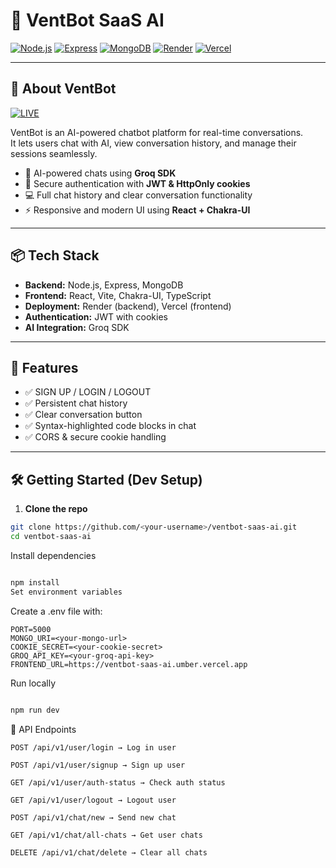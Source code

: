 # 🚀 VentBot SaaS AI
[![Node.js](https://img.shields.io/badge/Node.js-v20-339933?logo=node.js&logoColor=white&style=for-the-badge)](https://nodejs.org/)
[![Express](https://img.shields.io/badge/Express-4.x-000000?logo=express&logoColor=white&style=for-the-badge)](https://expressjs.com/)
[![MongoDB](https://img.shields.io/badge/MongoDB-v6-47A248?logo=mongodb&logoColor=white&style=for-the-badge)](https://www.mongodb.com/)
[![Render](https://img.shields.io/badge/Render-deployed-ff3e00?logo=render&logoColor=white&style=for-the-badge)](https://render.com/)
[![Vercel](https://img.shields.io/badge/Vercel-deployed-000000?logo=vercel&logoColor=white&style=for-the-badge)](https://vercel.com/)

---

## 🌟 About VentBot
<a href="https://ventbot-saas-ai.vercel.app" target="_blank">
  <img src="https://img.shields.io/badge/🚀%20GO%20TO%20FRONTEND-ORANGE?style=for-the-badge&logo=vercel&logoColor=white&color=ff6600&labelColor=ff9900" alt="LIVE">
</a>

VentBot is an AI-powered chatbot platform for real-time conversations.  
It lets users chat with AI, view conversation history, and manage their sessions seamlessly.

- 🧠 AI-powered chats using **Groq SDK**
- 🔐 Secure authentication with **JWT & HttpOnly cookies**
- 💻 Full chat history and clear conversation functionality
- ⚡ Responsive and modern UI using **React + Chakra-UI**

---

## 📦 Tech Stack

- **Backend:** Node.js, Express, MongoDB  
- **Frontend:** React, Vite, Chakra-UI, TypeScript  
- **Deployment:** Render (backend), Vercel (frontend)  
- **Authentication:** JWT with cookies  
- **AI Integration:** Groq SDK

---

## 🎨 Features

- ✅ SIGN UP / LOGIN / LOGOUT  
- ✅ Persistent chat history  
- ✅ Clear conversation button  
- ✅ Syntax-highlighted code blocks in chat  
- ✅ CORS & secure cookie handling

---





## 🛠️ Getting Started (Dev Setup)

1. **Clone the repo**

```bash
git clone https://github.com/<your-username>/ventbot-saas-ai.git
cd ventbot-saas-ai
```
Install dependencies

```bash

npm install
Set environment variables
```
Create a .env file with:
```
PORT=5000
MONGO_URI=<your-mongo-url>
COOKIE_SECRET=<your-cookie-secret>
GROQ_API_KEY=<your-groq-api-key>
FRONTEND_URL=https://ventbot-saas-ai.umber.vercel.app

```
Run locally
```bash

npm run dev
```
📄 API Endpoints
```
POST /api/v1/user/login → Log in user

POST /api/v1/user/signup → Sign up user

GET /api/v1/user/auth-status → Check auth status

GET /api/v1/user/logout → Logout user

POST /api/v1/chat/new → Send new chat

GET /api/v1/chat/all-chats → Get user chats

DELETE /api/v1/chat/delete → Clear all chats
```
